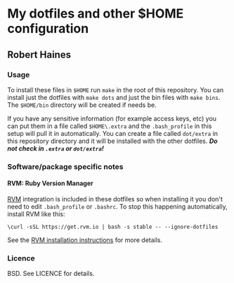 # My dotfiles and other $HOME configuration
## Robert Haines

### Usage

To install these files in `$HOME` run `make` in the root of this repository. You can install just the dotfiles with `make dots` and just the bin files with `make bins`. The `$HOME/bin` directory will be created if needs be.

If you have any sensitive information (for example access keys, etc) you can put them in a file called `$HOME\.extra` and the `.bash_profile` in this setup will pull it in automatically. You can create a file called `dot/extra` in this repository directory and it will be installed with the other dotfiles. ***Do not check in `.extra` or `dot/extra`!***

### Software/package specific notes

#### RVM: Ruby Version Manager

[RVM][rvm] integration is included in these dotfiles so when installing it you don't need to edit `.bash_profile` or `.bashrc`. To stop this happening automatically, install RVM like this:

```
\curl -sSL https://get.rvm.io | bash -s stable -- --ignore-dotfiles
```

See the [RVM installation instructions][rvminstall] for more details.

### Licence

BSD. See LICENCE for details.

[rvm]: https://rvm.io/
[rvminstall]: https://rvm.io/rvm/install
